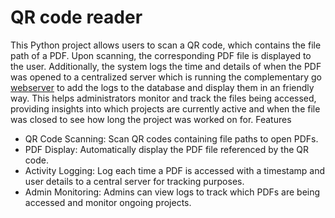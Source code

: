 # QR code reader
This Python project allows users to scan a QR code, which contains the file path of a PDF. Upon scanning, the corresponding PDF file is displayed to the user. Additionally, the system logs the time and details of when the PDF was opened to a centralized server which is running the complementary go [webserver](https://github.com/Mr-Dust0/go-log-webserver) to add the logs to the database and display them in an friendly way. This helps administrators monitor and track the files being accessed, providing insights into which projects are currently active and when the file was closed to see how long the project was worked on for.
Features

- QR Code Scanning: Scan QR codes containing file paths to open PDFs.
- PDF Display: Automatically display the PDF file referenced by the QR code.
- Activity Logging: Log each time a PDF is accessed with a timestamp and user details to a central server for tracking purposes.
- Admin Monitoring: Admins can view logs to track which PDFs are being accessed and monitor ongoing projects.
